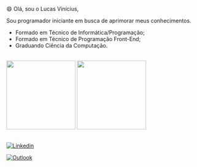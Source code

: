 😄 Olá, sou o Lucas Vinícius,

Sou programador iniciante em busca de aprimorar meus conhecimentos.

<ul>
<li> Formado em Técnico de Informática/Programação;
<li> Formado em Técnico de Programação Front-End;
<li> Graduando Ciência da Computação.
</ul>

</br>
<div>
<img height="180em" src="https://github-readme-stats.vercel.app/api?username=lucasvcruz&show_icons=true&theme=tokyonight"/>
<img height="180em" src="https://github-readme-stats.vercel.app/api/top-langs/?username=lucasvcruz&layout=compact&theme=tokyonight"/>
</div>
</br>

[![Linkedin](https://img.shields.io/badge/LinkedIn-0077B5?style=for-the-badge&logo=linkedin&logoColor=white)](https://www.linkedin.com/in/lucasvcruz/)

[![Outlook](https://img.shields.io/badge/Microsoft_Outlook-0078D4?style=for-the-badge&logo=microsoft-outlook&logoColor=white)](mailto:lucasvinicius.cruz23@hotmail.com)
